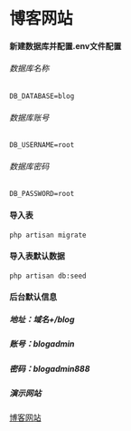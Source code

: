 # 博客网站

#### 新建数据库并配置.env文件配置
###### 数据库名称
`
DB_DATABASE=blog
`
###### 数据库账号
`
DB_USERNAME=root
`
###### 数据库密码
`
DB_PASSWORD=root
`
#### 导入表

`
php artisan migrate
`
#### 导入表默认数据
`
php artisan db:seed
`
#### 后台默认信息
##### 地址：域名+/blog
##### 账号：blogadmin
##### 密码：blogadmin888

##### 演示网站
[博客网站](https://show.ccforever.cn "博客网站")
